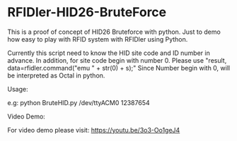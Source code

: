 # RFIDler-HID26-BruteForce

This is a proof of concept of HID26 Bruteforce with python. Just to demo how easy to play with RFID system with RFIDler using Python.  

Currently this script need to know the HID site code and ID number in advance. In addition, for site code begin with number 0.  Please use "result, data=rfidler.command("emu " + str(0) + s);" Since Number begin with 0, will be interpreted as Octal in python. 

Usage:

e.g:  python BruteHID.py /dev/ttyACM0 12387654

Video Demo: 

For video demo please visit: https://youtu.be/3o3-Oo1geJ4
